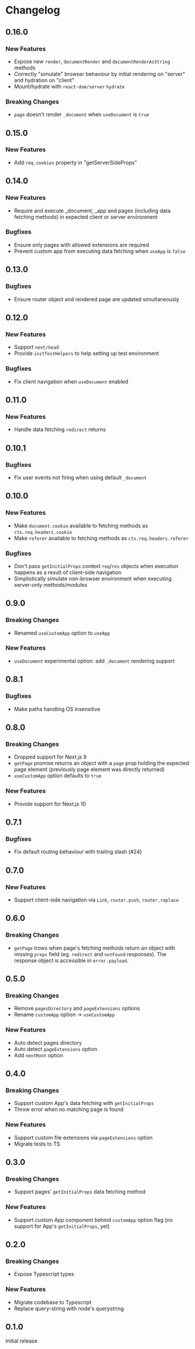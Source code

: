 # Changelog

## 0.16.0

### New Features

- Expose new `render`, `documentRender` and `documentRenderAsString` methods
- Correctly "simulate" browser behaviour by initial rendering on "server" and hydration on "client"
- Mount/hydrate with `react-dom/server` `hydrate`

### Breaking Changes

- `page` doesn't render `_document` when `useDocument` is `true`

## 0.15.0

### New Features

- Add `req.cookies` property in "getServerSideProps"

## 0.14.0

### New Features

- Require and execute \_document, \_app and pages (including data fetching methods) in expected client or server environment

### Bugfixes

- Ensure only pages with allowed extensions are required
- Prevent custom app from executing data fetching when `useApp` is `false`

## 0.13.0

### Bugfixes

- Ensure router object and rendered page are updated simultaneously

## 0.12.0

### New Features

- Support `next/head`
- Provide `initTestHelpers` to help setting up test environment

### Bugfixes

- Fix client navigation when `useDocument` enabled

## 0.11.0

### New Features

- Handle data fetching `redirect` returns

## 0.10.1

### Bugfixes

- Fix user events not firing when using default `_document`

## 0.10.0

### New Features

- Make `document.cookie` available to fetching methods as `ctx.req.headers.cookie`
- Make `referer` available to fetching methods as `ctx.req.headers.referer`

### Bugfixes

- Don't pass `getInitialProps` context `req`/`res` objects when execution happens as a result of client-side navigation
- Simplistically simulate non-browser environment when executing server-only methods/modules

## 0.9.0

### Breaking Changes

- Renamed `useCustomApp` option to `useApp`

### New Features

- `useDocument` experimental option: add `_document` rendering support

## 0.8.1

### Bugfixes

- Make paths handling OS insensitive

## 0.8.0

### Breaking Changes

- Dropped support for Next.js 9
- `getPage` promise returns an object with a `page` prop holding the expected page element (previously page element was directly returned)
- `useCustomApp` option defaults to `true`

### New Features

- Provide support for Next.js 10

## 0.7.1

### Bugfixes

- Fix default routing behaviour with trailing slash (#24)

## 0.7.0

### New Features

- Support client-side navigation via `Link`, `router.push`, `router.replace`

## 0.6.0

### Breaking Changes

- `getPage` trows when page's fetching methods return an object with missing `props` field (eg. `redirect` and `notFound` responses). The response object is accessible in `error.payload`.

## 0.5.0

### Breaking Changes

- Remove `pagesDirectory` and `pageExtensions` options
- Rename `customApp` option -> `useCustomApp`

### New Features

- Auto detect pages directory
- Auto detect `pageExtensions` option
- Add `nextRoot` option

## 0.4.0

### Breaking Changes

- Support custom App's data fetching with `getInitialProps`
- Throw error when no matching page is found

### New Features

- Support custom file extensions via `pageExtensions` option
- Migrate tests to TS

## 0.3.0

### Breaking Changes

- Support pages' `getInitialProps` data fetching method

### New Features

- Support custom App component behind `customApp` option flag (no support for App's `getInitialProps`, yet)

## 0.2.0

### Breaking Changes

- Expose Typescript types

### New Features

- Migrate codebase to Typescript
- Replace query-string with node's querystring

## 0.1.0

Initial release
